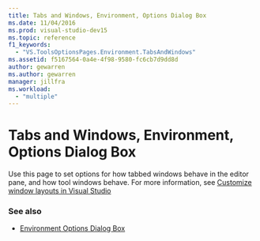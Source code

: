 ```yaml
---
title: Tabs and Windows, Environment, Options Dialog Box
ms.date: 11/04/2016
ms.prod: visual-studio-dev15
ms.topic: reference
f1_keywords:
  - "VS.ToolsOptionsPages.Environment.TabsAndWindows"
ms.assetid: f5167564-0a4e-4f98-9580-fc6cb7d9dd8d
author: gewarren
ms.author: gewarren
manager: jillfra
ms.workload:
  - "multiple"
---
```

# Tabs and Windows, Environment, Options Dialog Box

Use this page to set options for how tabbed windows behave in the editor pane, and how tool windows behave. For more information, see [Customize window layouts in Visual Studio](../../ide/customizing-window-layouts-in-visual-studio.md)

### See also

- [Environment Options Dialog Box](../../ide/reference/environment-options-dialog-box.md)